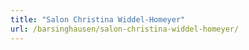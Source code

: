 ```yaml
---
title: "Salon Christina Widdel-Homeyer"
url: /barsinghausen/salon-christina-widdel-homeyer/
---
```

